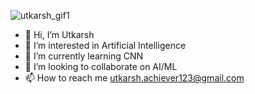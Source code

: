 
![utkarsh_gif1](https://user-images.githubusercontent.com/57147530/137719897-ae83e891-65a3-4821-842d-f08316d4d026.gif)

- 👋 Hi, I’m Utkarsh
- 👀 I’m interested in Artificial Intelligence
- 🌱 I’m currently learning CNN
- 💞️ I’m looking to collaborate on AI/ML
- 📫 How to reach me utkarsh.achiever123@gmail.com


